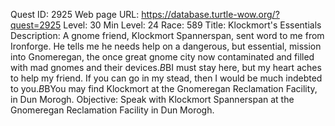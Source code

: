 Quest ID: 2925
Web page URL: https://database.turtle-wow.org/?quest=2925
Level: 30
Min Level: 24
Race: 589
Title: Klockmort's Essentials
Description: A gnome friend, Klockmort Spannerspan, sent word to me from Ironforge. He tells me he needs help on a dangerous, but essential, mission into Gnomeregan, the once great gnome city now contaminated and filled with mad gnomes and their devices.$B$BI must stay here, but my heart aches to help my friend. If you can go in my stead, then I would be much indebted to you.$B$BYou may find Klockmort at the Gnomeregan Reclamation Facility, in Dun Morogh.
Objective: Speak with Klockmort Spannerspan at the Gnomeregan Reclamation Facility in Dun Morogh.
